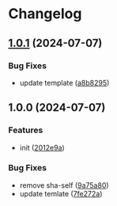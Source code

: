 # Changelog

## [1.0.1](https://github.com/polyrepos/api-adapter/compare/v1.0.0...v1.0.1) (2024-07-07)


### Bug Fixes

* update template ([a8b8295](https://github.com/polyrepos/api-adapter/commit/a8b8295067f2c1c535c1579d6710c6477f87ae63))

## 1.0.0 (2024-07-07)


### Features

* init ([2012e9a](https://github.com/polyrepos/api-adapter/commit/2012e9a21a8109baae1059224bc30e3898254752))


### Bug Fixes

* remove sha-self ([9a75a80](https://github.com/polyrepos/api-adapter/commit/9a75a80144641149c3f392aa0eaa4810c1cc09a7))
* update temlate ([7fe272a](https://github.com/polyrepos/api-adapter/commit/7fe272ae34e18b7394428b2795c2051fe2b2e57c))
